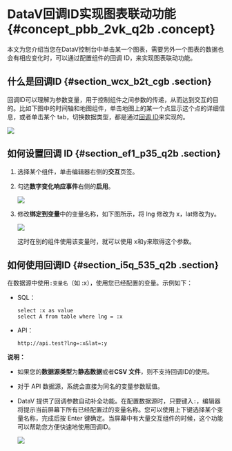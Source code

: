 # DataV回调ID实现图表联动功能 {#concept_pbb_2vk_q2b .concept}

本文为您介绍当您在DataV控制台中单击某一个图表，需要另外一个图表的数据也会有相应变化时，可以通过配置组件的回调 ID，来实现图表联动功能。

## 什么是回调ID {#section_wcx_b2t_cgb .section}

回调ID可以理解为参数变量，用于控制组件之间参数的传递，从而达到交互的目的。比如下图中的时间轴和地图组件，单击地图上的某一个点显示这个点的详细信息，或者单击某个 tab，切换数据类型，都是通过[回调 ID](cn.zh-CN/用户指南/管理组件/配置组件交互.md#)来实现的。

![](images/8532_zh-CN.gif)

## 如何设置回调 ID {#section_ef1_p35_q2b .section}

1.  选择某个组件，单击编辑器右侧的**交互**页签。
2.  勾选**数字变化响应事件**右侧的**启用**。

    ![](http://static-aliyun-doc.oss-cn-hangzhou.aliyuncs.com/assets/img/16584/15447569178533_zh-CN.png)

3.  修改**绑定到变量**中的变量名称，如下图所示，将 lng 修改为 x，lat修改为y。

    ![](http://static-aliyun-doc.oss-cn-hangzhou.aliyuncs.com/assets/img/16584/154475691734249_zh-CN.png)

    这时在别的组件使用该变量时，就可以使用 x和y来取得这个参数。


## 如何使用回调ID {#section_i5q_535_q2b .section}

在数据源中使用`:变量名`（如 :x），使用您已经配置的变量。示例如下：

-   SQL：

    ```
    select :x as value
    select A from table where lng = :x
    ```

-   API：

    ```
    http://api.test?lng=:x&lat=:y
    ```


**说明：** 

-   如果您的**数据源类型**为**静态数据**或者**CSV 文件**，则不支持回调ID的使用。
-   对于 API 数据源，系统会直接为同名的变量参数赋值。
-   DataV 提供了回调参数自动补全功能。在配置数据源时，只要键入`:`，编辑器将提示当前屏幕下所有已经配置过的变量名称。您可以使用上下键选择某个变量名称，完成后按 Enter 键确定。当屏幕中有大量交互组件的时候，这个功能可以帮助您方便快速地使用回调ID。

    ![](http://static-aliyun-doc.oss-cn-hangzhou.aliyuncs.com/assets/img/16584/154475691734251_zh-CN.png)


